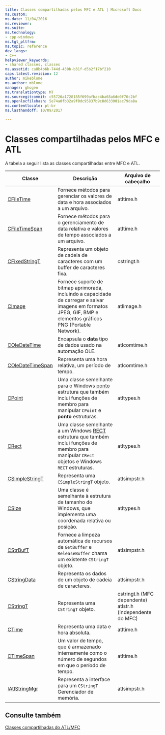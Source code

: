 ```yaml
---
title: Classes compartilhadas pelos MFC e ATL | Microsoft Docs
ms.custom: 
ms.date: 11/04/2016
ms.reviewer: 
ms.suite: 
ms.technology:
- cpp-windows
ms.tgt_pltfrm: 
ms.topic: reference
dev_langs:
- C++
helpviewer_keywords:
- shared classes, classes
ms.assetid: ca8b4b6b-744d-430b-b31f-d5b2f17bf210
caps.latest.revision: 12
author: mikeblome
ms.author: mblome
manager: ghogen
ms.translationtype: MT
ms.sourcegitcommit: c55726a1728185f699afbac4ba68a6dc0f70c2bf
ms.openlocfilehash: 5e74a0fb32a9f0dc95837b9c8d633001ac79da8a
ms.contentlocale: pt-br
ms.lasthandoff: 10/09/2017

---
```

# <a name="classes-shared-by-mfc-and-atl"></a>Classes compartilhadas pelos MFC e ATL
A tabela a seguir lista as classes compartilhadas entre MFC e ATL.  
  
|Classe|Descrição|Arquivo de cabeçalho|  
|-----------|-----------------|-----------------|  
|[CFileTime](../../atl-mfc-shared/reference/cfiletime-class.md)|Fornece métodos para gerenciar os valores de data e hora associados a um arquivo.|atltime.h|  
|[CFileTimeSpan](../../atl-mfc-shared/reference/cfiletimespan-class.md)|Fornece métodos para o gerenciamento de data relativa e valores de tempo associados a um arquivo.|atltime.h|  
|[CFixedStringT](../../atl-mfc-shared/reference/cfixedstringt-class.md)|Representa um objeto de cadeia de caracteres com um buffer de caracteres fixa.|cstringt.h|  
|[CImage](../../atl-mfc-shared/reference/cimage-class.md)|Fornece suporte de bitmap aprimorada, incluindo a capacidade de carregar e salvar imagens em formatos JPEG, GIF, BMP e elementos gráficos PNG (Portable Network).|atlimage.h|  
|[COleDateTime](../../atl-mfc-shared/reference/coledatetime-class.md)|Encapsula o **data** tipo de dados usado na automação OLE.|atlcomtime.h|  
|[COleDateTimeSpan](../../atl-mfc-shared/reference/coledatetimespan-class.md)|Representa uma hora relativa, um período de tempo.|atlcomtime.h|  
|[CPoint](../../atl-mfc-shared/reference/cpoint-class.md)|Uma classe semelhante para o Windows [ponto](../../mfc/reference/point-structure1.md) estrutura que também inclui funções de membro para manipular `CPoint` e **ponto** estruturas.|atltypes.h|  
|[CRect](../../atl-mfc-shared/reference/crect-class.md)|Uma classe semelhante a um Windows [RECT](../../mfc/reference/rect-structure1.md) estrutura que também inclui funções de membro para manipular `CRect` objetos e Windows `RECT` estruturas.|atltypes.h|  
|[CSimpleStringT](../../atl-mfc-shared/reference/csimplestringt-class.md)|Representa uma `CSimpleStringT` objeto.|atlsimpstr.h|  
|[CSize](../../atl-mfc-shared/reference/csize-class.md)|Uma classe é semelhante à estrutura de tamanho do Windows, que implementa uma coordenada relativa ou posição.|atltypes.h|  
|[CStrBufT](../../atl-mfc-shared/reference/cstrbuft-class.md)|Fornece a limpeza automática de recursos de `GetBuffer` e `ReleaseBuffer` chama um existente `CStringT` objeto.|atlsimpstr.h|  
|[CStringData](../../atl-mfc-shared/reference/cstringdata-class.md)|Representa os dados de um objeto de cadeia de caracteres.|atlsimpstr.h|  
|[CStringT](../../atl-mfc-shared/reference/cstringt-class.md)|Representa uma `CStringT` objeto.|cstringt.h (MFC dependente) atlstr.h (independente do MFC)|  
|[CTime](../../atl-mfc-shared/reference/ctime-class.md)|Representa uma data e hora absoluta.|atltime.h|  
|[CTimeSpan](../../atl-mfc-shared/reference/ctimespan-class.md)|Um valor de tempo, que é armazenado internamente como o número de segundos em que o período de tempo.|atltime.h|  
|[IAtlStringMgr](../../atl-mfc-shared/reference/iatlstringmgr-class.md)|Representa a interface para um `CStringT` Gerenciador de memória.|atlsimpstr.h|  
  
## <a name="see-also"></a>Consulte também  
 [Classes compartilhadas do ATL/MFC](../../atl-mfc-shared/atl-mfc-shared-classes.md)



